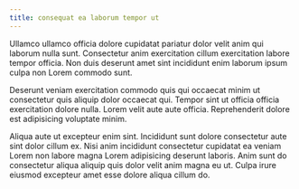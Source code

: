 ```yaml
---
title: consequat ea laborum tempor ut
---
```


Ullamco ullamco officia dolore cupidatat pariatur dolor velit anim qui laborum nulla sunt. Consectetur anim exercitation cillum exercitation labore tempor officia. Non duis deserunt amet sint incididunt enim laborum ipsum culpa non Lorem commodo sunt.

Deserunt veniam exercitation commodo quis qui occaecat minim ut consectetur quis aliquip dolor occaecat qui. Tempor sint ut officia officia exercitation dolore nulla. Lorem velit aute aute officia. Reprehenderit dolore est adipisicing voluptate minim.

Aliqua aute ut excepteur enim sint. Incididunt sunt dolore consectetur aute sint dolor cillum ex. Nisi anim incididunt consectetur cupidatat ea veniam Lorem non labore magna Lorem adipisicing deserunt laboris. Anim sunt do consectetur aliqua aliquip quis dolor velit anim magna eu ut. Culpa irure eiusmod excepteur amet esse dolore aliqua cillum do.